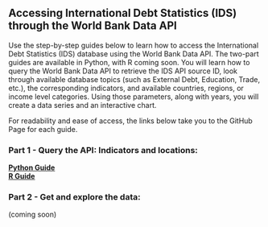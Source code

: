 ## Accessing International Debt Statistics (IDS) through the World Bank Data API

Use the step-by-step guides below to learn how to access the International Debt Statistics (IDS) database using the World Bank Data API.
The two-part guides are available in Python, with R coming soon. You will learn how to query the World Bank Data API to retrieve the IDS API source ID, look through available database topics (such as External Debt, Education, Trade, etc.), the corresponding indicators, and available countries, regions, or income level categories. Using those parameters, along with years, you will create a data series and an interactive chart.

For readability and ease of access, the links below take you to the GitHub Page for each guide.

### Part 1 - Query the API: Indicators and locations:
**[Python Guide](https://worldbank.github.io/debt-data/api-guide/ids-api-guide-python-1.html)** <br>
**[R Guide](https://worldbank.github.io/debt-data/api-guide/ids-api-guide-r-1.html)**

### Part 2 - Get and explore the data:
(coming soon)
